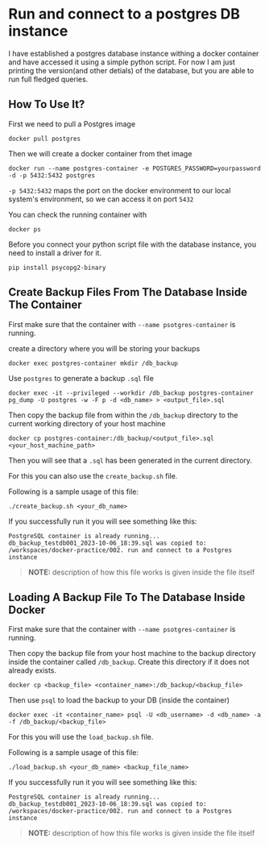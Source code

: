 # Run and connect to a postgres DB instance

I have established a postgres database instance withing a docker container and have accessed it using a simple python script. For now I am just printing the version(and other detials) of the database, but you are able to run full fledged queries.

## How To Use It?

First we need to pull a Postgres image

```shell
docker pull postgres
```

Then we will create a docker container from thet image

```shell
docker run --name postgres-container -e POSTGRES_PASSWORD=yourpassword -d -p 5432:5432 postgres
```

`-p 5432:5432` maps the port on the docker environment to our local system's environment, so we can access it on port `5432`

You can check the running container with

```shell
docker ps
```

Before you connect your python script file with the database instance, you need to install a driver for it.

```shell
pip install psycopg2-binary
```

## Create Backup Files From The Database Inside The Container

First make sure that the container with `--name psotgres-container` is running.

create a directory where you will be storing your backups

```shell
docker exec postgres-container mkdir /db_backup
```

Use `postgres` to generate a backup `.sql` file

```shell
docker exec -it --privileged --workdir /db_backup postgres-container pg_dump -U postgres -w -F p -d <db_name> > <output_file>.sql
```

Then copy the backup file from within the `/db_backup` directory to the current working directory of your host machine

```shell
docker cp postgres-container:/db_backup/<output_file>.sql <your_host_machine_path>
```

Then you will see that a `.sql` has been generated in the current directory.

For this you can also use the `create_backup.sh` file.

Following is a sample usage of this file:

```shell
./create_backup.sh <your_db_name>
```

If you successfully run it you will see something like this:

```shell
PostgreSQL container is already running...
db_backup_testdb001_2023-10-06_18:39.sql was copied to:
/workspaces/docker-practice/002. run and connect to a Postgres instance
```

> **NOTE:** description of how this file works is given inside the file itself

## Loading A Backup File To The Database Inside Docker 

First make sure that the container with `--name psotgres-container` is running.

Then copy the backup file from your host machine to the backup directory inside the container called `/db_backup`. Create this directory if it does not already exists.

```shell
docker cp <backup_file> <container_name>:/db_backup/<backup_file>
```

Then use `psql` to load the backup to your DB (inside the container)

```shell
docker exec -it <container_name> psql -U <db_username> -d <db_name> -a -f /db_backup/<backup_file> 
```

For this you will use the `load_backup.sh` file.

Following is a sample usage of this file:

```shell
./load_backup.sh <your_db_name> <backup_file_name>
```

If you successfully run it you will see something like this:

```shell
PostgreSQL container is already running...
db_backup_testdb001_2023-10-06_18:39.sql was copied to:
/workspaces/docker-practice/002. run and connect to a Postgres instance
```

> **NOTE:** description of how this file works is given inside the file itself